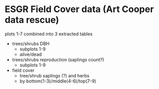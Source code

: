 # ESGR Field Cover data (Art Cooper data rescue)


plots 1-7 combined into 3 extracted tables  
- trees/shrubs DBH  
	- subplots 1-9
	- alive/dead
- trees/shrubs reproduction (saplings count?)  
	- subplots 1-9
- field cover   
	- tree/shrub saplings (?) and herbs
	- by bottom(1-3)/middle(4-6)/top(7-9)
